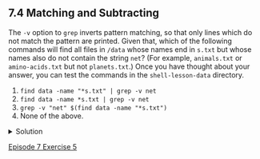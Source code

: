 ## 7.4 Matching and Subtracting

The ```-v``` option to ```grep``` inverts pattern matching, so that only lines which do not match the pattern are printed. Given that, which of the following commands will find all files in ```/data``` whose names end in ```s.txt``` but whose names also do not contain the string ```net```? (For example, ```animals.txt``` or ```amino-acids.txt``` but not ```planets.txt```.) Once you have thought about your answer, you can test the commands in the ```shell-lesson-data``` directory.

1. ```find data -name "*s.txt" | grep -v net```
2. ```find data -name *s.txt | grep -v net```
3. ```grep -v "net" $(find data -name "*s.txt")```
4. None of the above.

<details>
  <summary>
Solution
  </summary>

The correct answer is 1. Putting the match expression in quotes prevents the shell expanding it, so it gets passed to the <code>find</code> command.
<br>
  Option 2 is incorrect because the shell expands <code>*s.txt</code> instead of passing the wildcard expression to <code>find</code>.
<br>
Option 3 is incorrect because it searches the contents of the files for lines which do not match ‘net’, rather than searching the file names.
</details>

[Episode 7 Exercise 5](episode7_ex5.md)
